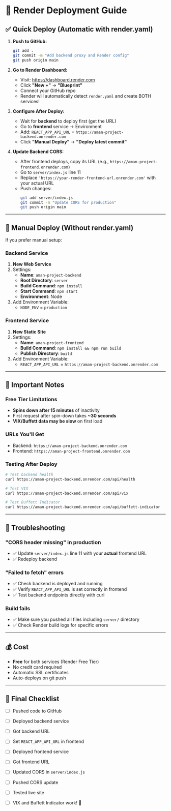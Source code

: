 # 🚀 Render Deployment Guide

## ✅ **Quick Deploy (Automatic with render.yaml)**

1. **Push to GitHub:**
   ```bash
   git add .
   git commit -m "Add backend proxy and Render config"
   git push origin main
   ```

2. **Go to Render Dashboard:**
   - Visit: https://dashboard.render.com
   - Click **"New +"** → **"Blueprint"**
   - Connect your GitHub repo
   - Render will automatically detect `render.yaml` and create BOTH services!

3. **Configure After Deploy:**
   - Wait for **backend** to deploy first (get the URL)
   - Go to **frontend** service → Environment
   - Add: `REACT_APP_API_URL` = `https://aman-project-backend.onrender.com`
   - Click **"Manual Deploy"** → **"Deploy latest commit"**

4. **Update Backend CORS:**
   - After frontend deploys, copy its URL (e.g., `https://aman-project-frontend.onrender.com`)
   - Go to `server/index.js` line 11
   - Replace `'https://your-render-frontend-url.onrender.com'` with your actual URL
   - Push changes:
     ```bash
     git add server/index.js
     git commit -m "Update CORS for production"
     git push origin main
     ```

---

## 🔧 **Manual Deploy (Without render.yaml)**

If you prefer manual setup:

### Backend Service
1. **New Web Service**
2. Settings:
   - **Name**: `aman-project-backend`
   - **Root Directory**: `server`
   - **Build Command**: `npm install`
   - **Start Command**: `npm start`
   - **Environment**: Node
3. Add Environment Variable:
   - `NODE_ENV` = `production`

### Frontend Service
1. **New Static Site**
2. Settings:
   - **Name**: `aman-project-frontend`
   - **Build Command**: `npm install && npm run build`
   - **Publish Directory**: `build`
3. Add Environment Variable:
   - `REACT_APP_API_URL` = `https://aman-project-backend.onrender.com`

---

## 📝 **Important Notes**

### Free Tier Limitations
- **Spins down after 15 minutes** of inactivity
- First request after spin-down takes **~30 seconds**
- **VIX/Buffett data may be slow** on first load

### URLs You'll Get
- Backend: `https://aman-project-backend.onrender.com`
- Frontend: `https://aman-project-frontend.onrender.com`

### Testing After Deploy
```bash
# Test backend health
curl https://aman-project-backend.onrender.com/api/health

# Test VIX
curl https://aman-project-backend.onrender.com/api/vix

# Test Buffett Indicator
curl https://aman-project-backend.onrender.com/api/buffett-indicator
```

---

## 🐛 **Troubleshooting**

### "CORS header missing" in production
- ✅ Update `server/index.js` line 11 with your **actual** frontend URL
- ✅ Redeploy backend

### "Failed to fetch" errors
- ✅ Check backend is deployed and running
- ✅ Verify `REACT_APP_API_URL` is set correctly in frontend
- ✅ Test backend endpoints directly with curl

### Build fails
- ✅ Make sure you pushed all files including `server/` directory
- ✅ Check Render build logs for specific errors

---

## 💰 **Cost**

- **Free** for both services (Render Free Tier)
- No credit card required
- Automatic SSL certificates
- Auto-deploys on git push

---

## 🎯 **Final Checklist**

- [ ] Pushed code to GitHub
- [ ] Deployed backend service
- [ ] Got backend URL
- [ ] Set `REACT_APP_API_URL` in frontend
- [ ] Deployed frontend service
- [ ] Got frontend URL
- [ ] Updated CORS in `server/index.js`
- [ ] Pushed CORS update
- [ ] Tested live site
- [ ] VIX and Buffett Indicator work! 🎉

